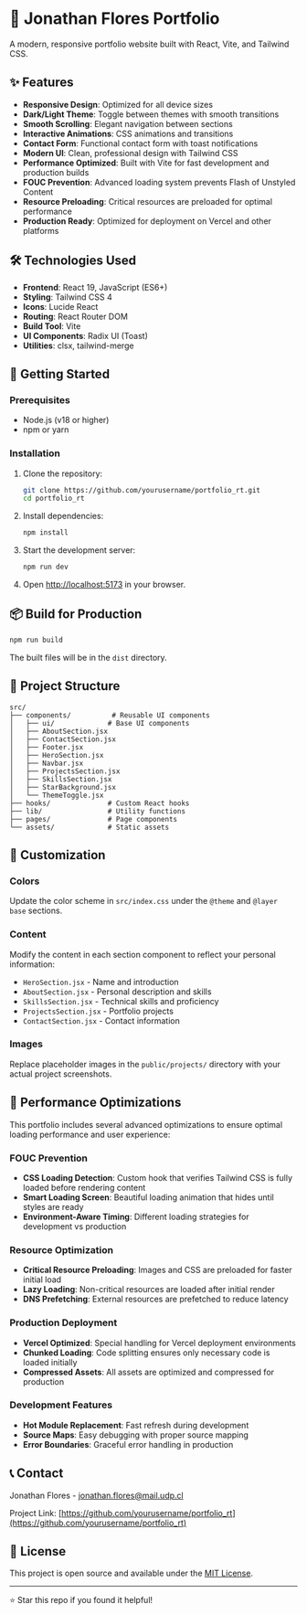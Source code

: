 # 🚀 Jonathan Flores Portfolio

A modern, responsive portfolio website built with React, Vite, and Tailwind CSS.

## ✨ Features

- **Responsive Design**: Optimized for all device sizes
- **Dark/Light Theme**: Toggle between themes with smooth transitions
- **Smooth Scrolling**: Elegant navigation between sections
- **Interactive Animations**: CSS animations and transitions
- **Contact Form**: Functional contact form with toast notifications
- **Modern UI**: Clean, professional design with Tailwind CSS
- **Performance Optimized**: Built with Vite for fast development and production builds
- **FOUC Prevention**: Advanced loading system prevents Flash of Unstyled Content
- **Resource Preloading**: Critical resources are preloaded for optimal performance
- **Production Ready**: Optimized for deployment on Vercel and other platforms

## 🛠️ Technologies Used

- **Frontend**: React 19, JavaScript (ES6+)
- **Styling**: Tailwind CSS 4
- **Icons**: Lucide React
- **Routing**: React Router DOM
- **Build Tool**: Vite
- **UI Components**: Radix UI (Toast)
- **Utilities**: clsx, tailwind-merge

## 🚀 Getting Started

### Prerequisites

- Node.js (v18 or higher)
- npm or yarn

### Installation

1. Clone the repository:
   ```bash
   git clone https://github.com/yourusername/portfolio_rt.git
   cd portfolio_rt
   ```

2. Install dependencies:
   ```bash
   npm install
   ```

3. Start the development server:
   ```bash
   npm run dev
   ```

4. Open [http://localhost:5173](http://localhost:5173) in your browser.

## 📦 Build for Production

```bash
npm run build
```

The built files will be in the `dist` directory.

## 📁 Project Structure

```
src/
├── components/          # Reusable UI components
│   ├── ui/             # Base UI components
│   ├── AboutSection.jsx
│   ├── ContactSection.jsx
│   ├── Footer.jsx
│   ├── HeroSection.jsx
│   ├── Navbar.jsx
│   ├── ProjectsSection.jsx
│   ├── SkillsSection.jsx
│   ├── StarBackground.jsx
│   └── ThemeToggle.jsx
├── hooks/              # Custom React hooks
├── lib/                # Utility functions
├── pages/              # Page components
└── assets/             # Static assets
```

## 🎨 Customization

### Colors
Update the color scheme in `src/index.css` under the `@theme` and `@layer base` sections.

### Content
Modify the content in each section component to reflect your personal information:
- `HeroSection.jsx` - Name and introduction
- `AboutSection.jsx` - Personal description and skills
- `SkillsSection.jsx` - Technical skills and proficiency
- `ProjectsSection.jsx` - Portfolio projects
- `ContactSection.jsx` - Contact information

### Images
Replace placeholder images in the `public/projects/` directory with your actual project screenshots.

## 🚀 Performance Optimizations

This portfolio includes several advanced optimizations to ensure optimal loading performance and user experience:

### FOUC Prevention
- **CSS Loading Detection**: Custom hook that verifies Tailwind CSS is fully loaded before rendering content
- **Smart Loading Screen**: Beautiful loading animation that hides until styles are ready
- **Environment-Aware Timing**: Different loading strategies for development vs production

### Resource Optimization
- **Critical Resource Preloading**: Images and CSS are preloaded for faster initial load
- **Lazy Loading**: Non-critical resources are loaded after initial render
- **DNS Prefetching**: External resources are prefetched to reduce latency

### Production Deployment
- **Vercel Optimized**: Special handling for Vercel deployment environments
- **Chunked Loading**: Code splitting ensures only necessary code is loaded initially
- **Compressed Assets**: All assets are optimized and compressed for production

### Development Features
- **Hot Module Replacement**: Fast refresh during development
- **Source Maps**: Easy debugging with proper source mapping
- **Error Boundaries**: Graceful error handling in production

## 📞 Contact

Jonathan Flores - [jonathan.flores@mail.udp.cl](mailto:jonathan.flores@mail.udp.cl)

Project Link: [https://github.com/yourusername/portfolio_rt](https://github.com/yourusername/portfolio_rt)

## 📄 License

This project is open source and available under the [MIT License](LICENSE).

---

⭐ Star this repo if you found it helpful!
